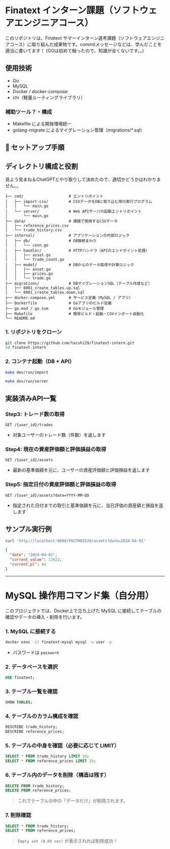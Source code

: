 # Finatext インターン課題（ソフトウェアエンジニアコース）

このリポジトリは、Finatext サマーインターン選考課題（ソフトウェアエンジニアコース）に取り組んだ成果物です。commitメッセージなどは、学んだことを適当に書いてます！
(GOは初めて触ったので、知識が全くないです。。)
## 使用技術

- Go
- MySQL
- Docker / docker-compose
- chi（軽量ルーティングライブラリ）

 ### 補助ツール？・構成
- Makefile による開発環境統一
- golang-migrate によるマイグレーション管理（migrations/*.sql）

## 🚀 セットアップ手順

## ディレクトリ構成と役割
見よう見まね＆ChatGPTとやり取りして決めたので、適切かどうかはわかりません。。
```
├── cmd/                    # エントリポイント
│   ├── import-csv/         # CSVデータをDBに取り込む用の実行プログラム
│   │   └── main.go
│   └── server/             # Web APIサーバの起動エントリポイント
│       └── main.go
├── data/                   # 課題で使用するCSVデータ
│   ├── reference_prices.csv
│   └── trade_history.csv
├── internal/               # アプリケーションの内部ロジック
│   ├── db/                 # DB接続まわり
│   │   └── conn.go
│   ├── handler/            # HTTPハンドラ（APIのエンドポイント処理）
│   │   ├── asset.go
│   │   └── trade_count.go
│   ├── model/              # DBからのデータ取得や計算ロジック
│   │   ├── asset.go
│   │   ├── prices.go
│   │   └── trade.go
├── migrations/             # DBマイグレーションSQL（テーブル作成など）
│   ├── 0001_create_tables.up.sql
│   └── 0001_create_tables.down.sql
├── docker-compose.yml      # サービス定義（MySQL / アプリ）
├── Dockerfile              # Goアプリのビルド定義
├── go.mod / go.sum         # Goモジュール管理
├── Makefile                # 簡易ビルド・起動・CSVインポート自動化
└── README.md
```

### 1. リポジトリをクローン
```bash
git clone https://github.com/taishi29/finatext-intern.git
cd finatext-intern
```

### 2. コンテナ起動（DB + API）
```bash
make dev/run/import
```
```bash
make dev/run/server
```

## 実装済みAPI一覧

### Step3: トレード数の取得

```
GET /{user_id}/trades
```
- 対象ユーザーのトレード数（件数）を返します

### Step4: 現在の資産評価額と評価損益の取得

```
GET /{user_id}/assets
```
- 最新の基準価額を元に、ユーザーの資産評価額と評価損益を返します

### Step5: 指定日付の資産評価額と評価損益の取得

```
GET /{user_id}/assets?date=YYYY-MM-DD
```
- 指定された日付までの取引と基準価額を元に、当日評価の資産額と損益を返します

##  サンプル実行例

```bash
curl 'http://localhost:8080/F6G7H8I9J0/assets?date=2024-04-01'
```

```json
{
  "date": "2024-04-01",
  "current_value": 13822,
  "current_pl": 44
}
```
---

# MySQL 操作用コマンド集（自分用）

このプロジェクトでは、Docker上で立ち上げた MySQL に接続してテーブルの確認やデータの挿入・削除を行います。

###  1. MySQL に接続する

```bash
docker exec -it finatext-mysql mysql -u user -p
```
- パスワードは `password`

### 2. データベースを選択

```sql
USE finatext;
```

### 3. テーブル一覧を確認

```sql
SHOW TABLES;
```

### 4. テーブルのカラム構成を確認

```sql
DESCRIBE trade_history;
DESCRIBE reference_prices;
```

### 5. テーブルの中身を確認（必要に応じて LIMIT）

```sql
SELECT * FROM trade_history LIMIT 10;
SELECT * FROM reference_prices LIMIT 10;
```

### 6. テーブル内のデータを削除（構造は残す）

```sql
DELETE FROM trade_history;
DELETE FROM reference_prices;
```

> これでテーブルの中の「データだけ」が削除されます。

### 7. 削除確認

```sql
SELECT * FROM trade_history;
SELECT * FROM reference_prices;
```

> `Empty set (0.00 sec)` が表示されれば削除成功！
